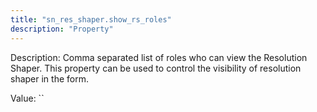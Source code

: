 ```yaml
---
title: "sn_res_shaper.show_rs_roles"
description: "Property"
---
```


Description: Comma separated list of roles who can view the Resolution Shaper.  This property can be used to control the visibility of resolution shaper in the form.

Value: ``